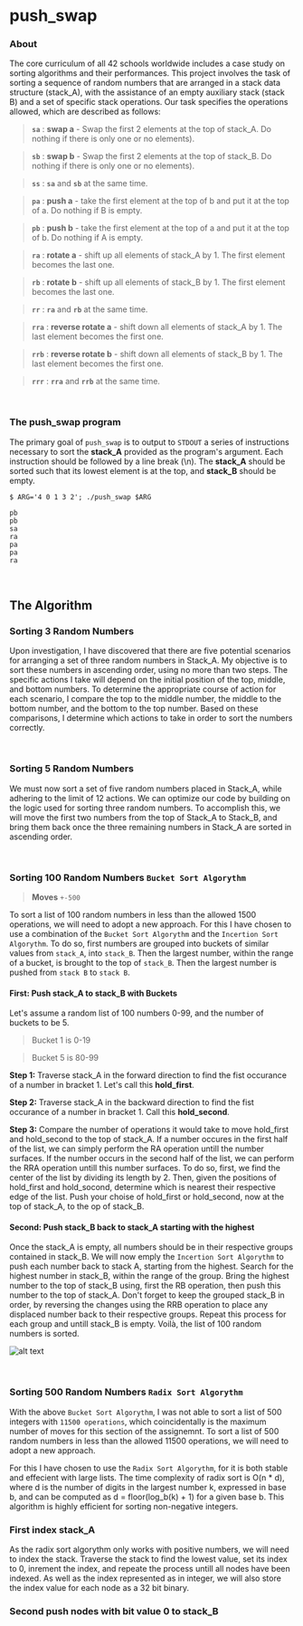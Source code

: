 
# push_swap

### About

The core curriculum of all 42 schools worldwide includes a case study on sorting algorithms and their performances. This project involves the task of sorting a sequence of random numbers that are arranged in a stack data structure (stack_A), with the assistance of an empty auxiliary stack (stack B) and a set of specific stack operations. Our task specifies the operations allowed, which are described as follows:

> **`sa`** : **swap a** - Swap the first 2 elements at the top of stack_A. Do nothing if there is only one or no elements).

> **`sb`** : **swap b** - Swap the first 2 elements at the top of stack_B. Do nothing if there is only one or no elements).

> **`ss`** : **`sa`** and **`sb`** at the same time.

> **`pa`** : **push a** - take the first element at the top of b and put it at the top of a. Do nothing if B is empty.

> **`pb`** : **push b** - take the first element at the top of a and put it at the top of b. Do nothing if A is empty.

> **`ra`** : **rotate a** - shift up all elements of stack_A by 1. The first element becomes the last one.

> **`rb`** : **rotate b** - shift up all elements of stack_B by 1. The first element becomes the last one.

> **`rr`** : **`ra`** and **`rb`** at the same time.

> **`rra`** : **reverse rotate a** - shift down all elements of stack_A by 1. The last element becomes the first one.

> **`rrb`** : **reverse rotate b** - shift down all elements of stack_B by 1. The last element becomes the first one.

> **`rrr`** : **`rra`** and **`rrb`** at the same time.

<br />


### The push_swap program

The primary goal of `push_swap` is to output to `STDOUT` a series of instructions necessary to sort the **stack_A** provided as the program's argument. Each instruction should be followed by a line break (\n). The **stack_A** should be sorted such that its lowest element is at the top, and **stack_B** should be empty.

```shell
$ ARG='4 0 1 3 2'; ./push_swap $ARG

pb
pb
sa
ra
pa
pa
ra
```

<br />


## The Algorithm

### Sorting 3 Random Numbers

Upon investigation, I have discovered that there are five potential scenarios for arranging a set of three random numbers in Stack_A. My objective is to sort these numbers in ascending order, using no more than two steps. The specific actions I take will depend on the initial position of the top, middle, and bottom numbers. To determine the appropriate course of action for each scenario, I compare the top to the middle number, the middle to the bottom number, and the bottom to the top number. Based on these comparisons, I determine which actions to take in order to sort the numbers correctly.

<br />


### Sorting 5 Random Numbers

We must now sort a set of five random numbers placed in Stack_A, while adhering to the limit of 12 actions. We can optimize our code by building on the logic used for sorting three random numbers. To accomplish this, we will move the first two numbers from the top of Stack_A to Stack_B, and bring them back once the three remaining numbers in Stack_A are sorted in ascending order.

<br />


### Sorting 100 Random Numbers `Bucket Sort Algorythm`

> **Moves** `+-500`

To sort a list of 100 random numbers in less than the allowed 1500 operations, we will need to adopt a new approach. For this I have chosen to use a combination of the `Bucket Sort Algorythm` and the `Incertion Sort Algorythm`. To do so, first numbers are grouped into buckets of similar values from `stack_A`, into `stack_B`. Then the largest number, within the range of a bucket, is brought to the top of `stack_B`. Then the largest number is pushed from `stack B` to `stack B`.

#### First: Push stack_A to stack_B with Buckets

Let's assume a random list of 100 numbers 0-99, and the number of buckets to be 5.

> Bucket 1 is 0-19

> Bucket 5 is 80-99

**Step 1:** Traverse stack_A in the forward direction to find the fist occurance of a number in bracket 1. Let's call this **hold_first**.

**Step 2:** Traverse stack_A in the backward direction to find the fist occurance of a number in bracket 1. Call this **hold_second**.

**Step 3:** Compare the number of operations it would take to move hold_first and hold_second to the top of stack_A. If a number occures in the first half of the list, we can simply perform the RA operation untill the number surfaces. If the number occurs in the second half of the list, we can perform the RRA operation untill this number surfaces. To do so, first, we find the center of the list by dividing its length by 2. Then, given the positions of hold_first and hold_socond, determine which is nearest their respective edge of the list. Push your choise of hold_first or hold_second, now at the top of stack_A, to the op of stack_B.

#### Second: Push stack_B back to stack_A starting with the highest

Once the stack_A is empty, all numbers should be in their respective groups contained in stack_B. We will now emply the `Incertion Sort Algorythm` to push each number back to stack A, starting from the highest. Search for the highest number in stack_B, within the range of the group. Bring the highest number to the top of stack_B using, first the RB operation, then push this number to the top of stack_A. Don't forget to keep the grouped stack_B in order, by reversing the changes using the RRB operation to place any displaced number back to their respective groups. Repeat this process for each group and untill stack_B is empty. Voilà, the list of 100 random numbers is sorted.


![alt text](https://uploads-ssl.webflow.com/60255c87f21230edfb5fa38e/63f5f5db3b79241354301c2c_ezgif-4-5227d24a3c.gif)

<br />


### Sorting 500 Random Numbers `Radix Sort Algorythm`

With the above `Bucket Sort Algorythm`, I was not able to sort a list of 500 integers with `11500 operations`, which coincidentally is the maximum number of moves for this section of the assignemnt. To sort a list of 500 random numbers in less than the allowed 11500 operations, we will need to adopt a new approach.

For this I have chosen to use the `Radix Sort Algorythm`, for it is both stable and effecient with large lists. The time complexity of radix sort is O(n * d), where d is the number of digits in the largest number k, expressed in base b, and can be computed as d = floor(log_b(k) + 1) for a given base b. This algorithm is highly efficient for sorting non-negative integers.

### First index stack_A

As the radix sort algorythm only works with positive numbers, we will need to index the stack. Traverse the stack to find the lowest value, set its index to 0, inrement the index, and repeate the process untill all nodes have been indexed. As well as the index represented as in integer, we will also store the index value for each node as a 32 bit binary.

### Second push nodes with bit value 0 to stack_B




